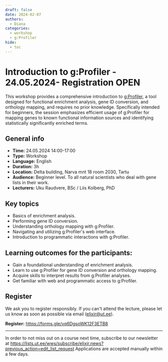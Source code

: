 ```yaml
---
draft: false
date: 2024-02-07
authors:
  - Diana
categories:
  - workshop
  - g:Profiler
hide:
  - toc
---
```


# Introduction to g:Profiler - 24.05.2024-  Registration OPEN

This workshop provides a comprehensive introduction to [g:Profiler](https://biit.cs.ut.ee/gprofiler/gost), a tool designed for functional enrichment analysis, gene ID conversion, and orthology mapping, and requires no prior knowledge. Specifically intended for beginners, the session emphasizes efficient usage of g:Profiler for mapping genes to known functional information sources and identifying statistically significantly enriched terms.

<!-- more -->
## General info 

* __Time:__ 24.05.2024 14:00-17:00
* __Type:__ Workshop
* __Language:__ English
* __Duration:__ 3h
* __Location:__ Delta building, Narva mnt 18 room 2030, Tartu
* __Audience:__ Beginner level. To all natural scientists who deal with gene lists in their work.
* __Lecturers:__ Uku Raudvere, BSc / Liis Kolberg, PhD



## Key topics

* Basics of enrichment analysis.
* Performing gene ID conversion.
* Understanding orthology mapping with g:Profiler.
* Navigating and utilizing g:Profiler's web interface.
* Introduction to programmatic interactions with g:Profiler.

## Learning outcomes for the participants:

* Gain a foundational understanding of enrichment analysis.
* Learn to use g:Profiler for gene ID conversion and orthology mapping.
* Acquire skills to interpret results from g:Profiler analyses.
* Get familiar with web and programmatic access to g:Profiler.

## Register

We ask you to register responsibly. If you can't attend the lecture, please let us know as soon as possible via email (elixir@ut.ee).

__Register:__   https://forms.gle/vq6DgsoWK12F3ETB8  

---

In order to not miss out on a course next time, subscribe to our newsletter at  https://lists.ut.ee/wws/subscribe/elixir.news?previous_action=edit_list_request
Applications are accepted manually within a few days. 